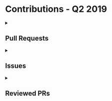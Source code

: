 # Contributions - Q2 2019

<details>
  <summary><h2>Pull Requests</h2></summary>
No pull requests contributions in this quarter.
</details>

<details>
  <summary><h2>Issues</h2></summary>
<table style='width:100%; table-layout:fixed;'>
  <thead>
    <tr>
      <th style='width:20%;'>Project Name</th>
      <th style='width:20%;'>PR Title</th>
      <th style='width:40%;'>Description</th>
      <th style='width:20%;'>Date</th>
    </tr>
  </thead>
  <tbody>
    <tr>
      <td>adiati98/practical-javascript</td>
      <td><a href='https://github.com/adiati98/practical-javascript/issues/1'>Add Function Folder</a></td>
      <td>Add next subject of the course</td>
      <td>2019-04-25</td>
    </tr>
    <tr>
      <td>adiati98/fcc-landing-page</td>
      <td><a href='https://github.com/adiati98/fcc-landing-page/issues/1'>Website is not responsive </a></td>
      <td>Website is not responsive on screen under 800 px.
Need to add more media queries to make it responsive start from that size.</td>
      <td>2019-04-21</td>
    </tr>
    <tr>
      <td>adiati98/practical-javascript</td>
      <td><a href='https://github.com/adiati98/practical-javascript/issues/1'>Add Function Folder</a></td>
      <td>Add next subject of the course</td>
      <td>2019-04-25</td>
    </tr>
    <tr>
      <td>adiati98/fcc-landing-page</td>
      <td><a href='https://github.com/adiati98/fcc-landing-page/issues/1'>Website is not responsive </a></td>
      <td>Website is not responsive on screen under 800 px.
Need to add more media queries to make it responsive start from that size.</td>
      <td>2019-04-21</td>
    </tr>
    <tr>
      <td>adiati98/practical-javascript</td>
      <td><a href='https://github.com/adiati98/practical-javascript/issues/1'>Add Function Folder</a></td>
      <td>Add next subject of the course</td>
      <td>2019-04-25</td>
    </tr>
    <tr>
      <td>adiati98/fcc-landing-page</td>
      <td><a href='https://github.com/adiati98/fcc-landing-page/issues/1'>Website is not responsive </a></td>
      <td>Website is not responsive on screen under 800 px.
Need to add more media queries to make it responsive start from that size.</td>
      <td>2019-04-21</td>
    </tr>
    <tr>
      <td>adiati98/practical-javascript</td>
      <td><a href='https://github.com/adiati98/practical-javascript/issues/1'>Add Function Folder</a></td>
      <td>Add next subject of the course</td>
      <td>2019-04-25</td>
    </tr>
    <tr>
      <td>adiati98/fcc-landing-page</td>
      <td><a href='https://github.com/adiati98/fcc-landing-page/issues/1'>Website is not responsive </a></td>
      <td>Website is not responsive on screen under 800 px.
Need to add more media queries to make it responsive start from that size.</td>
      <td>2019-04-21</td>
    </tr>
    <tr>
      <td>adiati98/practical-javascript</td>
      <td><a href='https://github.com/adiati98/practical-javascript/issues/1'>Add Function Folder</a></td>
      <td>Add next subject of the course</td>
      <td>2019-04-25</td>
    </tr>
    <tr>
      <td>adiati98/fcc-landing-page</td>
      <td><a href='https://github.com/adiati98/fcc-landing-page/issues/1'>Website is not responsive </a></td>
      <td>Website is not responsive on screen under 800 px.
Need to add more media queries to make it responsive start from that size.</td>
      <td>2019-04-21</td>
    </tr>
    <tr>
      <td>adiati98/practical-javascript</td>
      <td><a href='https://github.com/adiati98/practical-javascript/issues/1'>Add Function Folder</a></td>
      <td>Add next subject of the course</td>
      <td>2019-04-25</td>
    </tr>
    <tr>
      <td>adiati98/fcc-landing-page</td>
      <td><a href='https://github.com/adiati98/fcc-landing-page/issues/1'>Website is not responsive </a></td>
      <td>Website is not responsive on screen under 800 px.
Need to add more media queries to make it responsive start from that size.</td>
      <td>2019-04-21</td>
    </tr>
    <tr>
      <td>adiati98/practical-javascript</td>
      <td><a href='https://github.com/adiati98/practical-javascript/issues/1'>Add Function Folder</a></td>
      <td>Add next subject of the course</td>
      <td>2019-04-25</td>
    </tr>
    <tr>
      <td>adiati98/fcc-landing-page</td>
      <td><a href='https://github.com/adiati98/fcc-landing-page/issues/1'>Website is not responsive </a></td>
      <td>Website is not responsive on screen under 800 px.
Need to add more media queries to make it responsive start from that size.</td>
      <td>2019-04-21</td>
    </tr>
  </tbody>
</table>
</details>

<details>
  <summary><h2>Reviewed PRs</h2></summary>
No reviewed prs contributions in this quarter.
</details>

